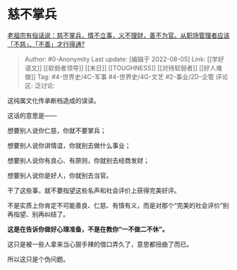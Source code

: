 # 慈不掌兵
[老祖宗有俗话说：慈不掌兵，情不立事，义不理财，善不为官。从职场管理者应该「不慈」、「不善」才行得通?](https://www.zhihu.com/question/516282208/answer/2352374004)

> Author: #0-Anonymity
> Last update: [编辑于 2022-08-05]
> Link: [[学好语文]] [[软弱者领导]] [[末日]] [[TOUGHNESS]] [[对待软弱者]] [[好人难做]]
> Tag: #4-世界史/4C-军事 #4-世界史/4G-文艺 #2-事业/2D-企管
> 评论区:
> 泛讨论:

这纯属文化传承断档造成的误读。

这话的意思是——

想要别人说你仁慈，你就不要掌兵；

想要别人说你讲情谊，你就别去做什么事业；

想要别人说你有良心、有原则，你就别去经商发财；

想要别人说你是好人，你就别去当官。

干了这些事，就不要指望这些名声和社会评价上获得完美好评。

不是实质上你肯定不可能善良、仁慈、有情有义，而是对那个“完美的社会评价”别再指望、别再纠结了。

**这是在告诉你做好心理准备，不是在教你“一不做二不休”。**

这只是被一些人拿来当心狠手辣的借口弄久了，意思都扭曲了而已。

所以这只是个伪问题。

